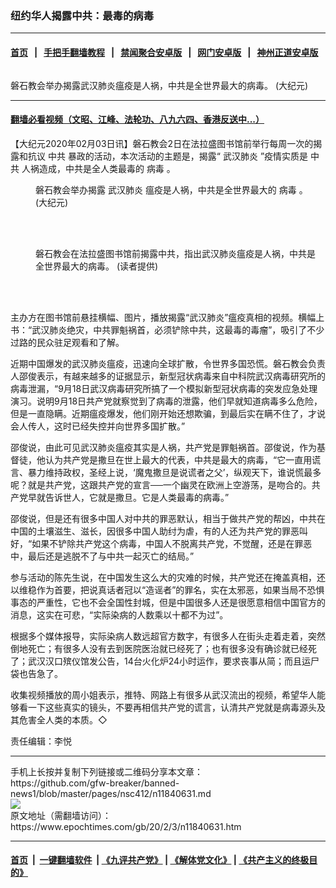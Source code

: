 ### 纽约华人揭露中共：最毒的病毒
------------------------

#### [首页](https://github.com/gfw-breaker/banned-news1/blob/master/README.md) &nbsp;&nbsp;|&nbsp;&nbsp; [手把手翻墙教程](https://github.com/gfw-breaker/guides/wiki) &nbsp;&nbsp;|&nbsp;&nbsp; [禁闻聚合安卓版](https://github.com/gfw-breaker/bn-android) &nbsp;&nbsp;|&nbsp;&nbsp; [网门安卓版](https://github.com/oGate2/oGate) &nbsp;&nbsp;|&nbsp;&nbsp; [神州正道安卓版](https://github.com/SzzdOgate/update) 



<div><img alt="" class="aligncenter wp-post-image" src="https://i.epochtimes.com/assets/uploads/2020/02/2c9d7bad7a331ff8a3c8722ce1b65476-600x400.jpg"/>
<div class="red16 caption">
 <p>
  磐石教会举办揭露武汉肺炎瘟疫是人祸，中共是全世界最大的病毒。 (大纪元)
 </p>
</div>
</div><hr/>

#### [翻墙必看视频（文昭、江峰、法轮功、八九六四、香港反送中...）](http://167.172.214.107/home.html)

<div><p>
 【大纪元2020年02月03日讯】磐石教会2日在法拉盛图书馆前举行每周一次的揭露和抗议
 <ok href="https://www.epochtimes.com/gb/tag/%E4%B8%AD%E5%85%B1.html">
  中共
 </ok>
 暴政的活动，本次活动的主题是，揭露“
 <ok href="https://www.epochtimes.com/gb/tag/%E6%AD%A6%E6%B1%89%E8%82%BA%E7%82%8E.html">
  武汉肺炎
 </ok>
 ”疫情实质是
 <ok href="https://www.epochtimes.com/gb/tag/%E4%B8%AD%E5%85%B1.html">
  中共
 </ok>
 人祸造成，中共是全人类最毒的
 <ok href="https://www.epochtimes.com/gb/tag/%E7%97%85%E6%AF%92.html">
  病毒
 </ok>
 。
</p>
<figure class="wp-caption aligncenter" id="attachment_11840635" style="width: 450px">
 <ok href="http://i.epochtimes.com/assets/uploads/2020/02/91d57dc13485504f91aacda517650ea5.jpg">
  <img alt="" class="size-medium wp-image-11840635" src="http://i.epochtimes.com/assets/uploads/2020/02/91d57dc13485504f91aacda517650ea5-450x338.jpg"/>
 </ok>
 <br/><figcaption class="wp-caption-text">
  磐石教会举办揭露
  <ok href="https://www.epochtimes.com/gb/tag/%E6%AD%A6%E6%B1%89%E8%82%BA%E7%82%8E.html">
   武汉肺炎
  </ok>
  瘟疫是人祸，中共是全世界最大的
  <ok href="https://www.epochtimes.com/gb/tag/%E7%97%85%E6%AF%92.html">
   病毒
  </ok>
  。 (大纪元)
 </figcaption><br/>
</figure><br/>
<figure class="wp-caption aligncenter" id="attachment_11840633" style="width: 450px">
 <ok href="http://i.epochtimes.com/assets/uploads/2020/02/f33d58bfa144b6bbfd1b3c03a7f2ab49.jpg">
  <img alt="" class="size-medium wp-image-11840633" src="http://i.epochtimes.com/assets/uploads/2020/02/f33d58bfa144b6bbfd1b3c03a7f2ab49-450x338.jpg"/>
 </ok>
 <br/><figcaption class="wp-caption-text">
  磐石教会在法拉盛图书馆前揭露中共，指出武汉肺炎瘟疫是人祸，中共是全世界最大的病毒。 (读者提供)
 </figcaption><br/>
</figure><br/>
<p>
 主办方在图书馆前悬挂横幅、图片，播放揭露“武汉肺炎”瘟疫真相的视频。横幅上书：“武汉肺炎绝灾，中共罪魁祸首，必须铲除中共，这最毒的毒瘤”，吸引了不少过路的民众驻足观看和了解。
</p>
<p>
 近期中国爆发的武汉肺炎瘟疫，迅速向全球扩散，令世界多国恐慌。磐石教会负责人邵俊表示，有越来越多的证据显示，新型冠状病毒来自中科院武汉病毒研究所的病毒泄漏，“9月18日武汉病毒研究所搞了一个模拟新型冠状病毒的突发应急处理演习。说明9月18日共产党就察觉到了病毒的泄露，他们早就知道病毒多么危险，但是一直隐瞒。近期瘟疫爆发，他们刚开始还想欺骗，到最后实在瞒不住了，才说会人传人，这时已经失控并向世界多国扩散。”
</p>
<p>
 邵俊说，由此可见武汉肺炎瘟疫其实是人祸，共产党是罪魁祸首。邵俊说，作为基督徒，他认为共产党是撒旦在世上最大的代表，中共是最大的病毒，“它一直用谎言、暴力维持政权，圣经上说，‘魔鬼撒旦是说谎者之父’，纵观天下，谁说慌最多呢？就是共产党，这跟共产党的宣言──一个幽灵在欧洲上空游荡，是吻合的。共产党早就告诉世人，它就是撒旦。它是人类最毒的病毒。”
</p>
<p>
 邵俊说，但是还有很多中国人对中共的罪恶默认，相当于做共产党的帮凶，中共在中国的土壤滋生、滋长，因很多中国人助纣为虐，有的人还为共产党的罪恶叫好，“如果不铲除共产党这个病毒，中国人不脱离共产党，不觉醒，还是在罪恶中，最后还是逃脱不了与中共一起灭亡的结局。”
</p>
<p>
 参与活动的陈先生说，在中国发生这么大的灾难的时候，共产党还在掩盖真相，还以维稳作为首要，把说真话者冠以“造谣者”的罪名，实在太邪恶，如果当局不恐惧事态的严重性，它也不会全国性封城，但是中国很多人还是很愿意相信中国官方的消息，这实在可悲，“实际染病的人数乘以十都不为过”。
</p>
<p>
 根据多个媒体报导，实际染病人数远超官方数字，有很多人在街头走着走着，突然倒地死亡；有很多人没有去到医院医治就已经死了；也有很多没有确诊就已经死了；武汉汉口殡仪馆发公告，14台火化炉24小时运作，要求丧事从简；而且运尸袋也告急了。
</p>
<p>
 收集视频播放的周小姐表示，推特、网路上有很多从武汉流出的视频，希望华人能够看一下这些真实的镜头，不要再相信共产党的谎言，认清共产党就是病毒源头及其危害全人类的本质。◇
</p>
<p>
 责任编辑：李悦
</p>
</div>
<hr/>
手机上长按并复制下列链接或二维码分享本文章：<br/>
https://github.com/gfw-breaker/banned-news1/blob/master/pages/nsc412/n11840631.md <br/>
<a href='https://github.com/gfw-breaker/banned-news1/blob/master/pages/nsc412/n11840631.md'><img src='https://github.com/gfw-breaker/banned-news1/blob/master/pages/nsc412/n11840631.md.png'/></a> <br/>
原文地址（需翻墙访问）：https://www.epochtimes.com/gb/20/2/3/n11840631.htm


------------------------
#### [首页](https://github.com/gfw-breaker/banned-news1/blob/master/README.md) &nbsp;|&nbsp; [一键翻墙软件](https://github.com/gfw-breaker/nogfw/blob/master/README.md) &nbsp;| [《九评共产党》](https://github.com/gfw-breaker/9ping.md/blob/master/README.md#九评之一评共产党是什么) | [《解体党文化》](https://github.com/gfw-breaker/jtdwh.md/blob/master/README.md) | [《共产主义的终极目的》](https://github.com/gfw-breaker/gczydzjmd.md/blob/master/README.md)


<img src='http://gfw-breaker.win/banned-news/pages/nsc412/n11840631.md' width='0px' height='0px'/>